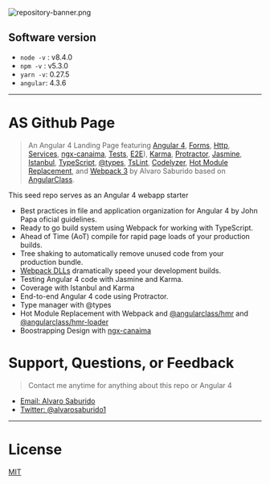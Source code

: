 ![repository-banner.png](https://s3-eu-west-1.amazonaws.com/asaburido/as-readme-banner.png)

## Software version ##
* ```node -v```  : v8.4.0
* ```npm -v```  : v5.3.0
* ```yarn -v```: 0.27.5
* ```angular```: 4.3.6

___


# AS Github Page 

> An Angular 4 Landing Page featuring [Angular 4](https://angular.io), [Forms](https://angular.io/docs/ts/latest/guide/forms.html),
[Http](https://angular.io/docs/ts/latest/guide/server-communication.html),
[Services](https://gist.github.com/gdi2290/634101fec1671ee12b3e#_follow_@AngularClass_on_twitter),
[ngx-canaima](https://github.com/alvarosaburido/ngx-canaima),
[Tests](https://angular.io/docs/ts/latest/guide/testing.html), [E2E](https://angular.github.io/protractor/#/faq#what-s-the-difference-between-karma-and-protractor-when-do-i-use-which-)), [Karma](https://karma-runner.github.io/), [Protractor](https://angular.github.io/protractor/), [Jasmine](https://github.com/jasmine/jasmine), [Istanbul](https://github.com/gotwarlost/istanbul), [TypeScript](http://www.typescriptlang.org/), [@types](https://www.npmjs.com/~types), [TsLint](http://palantir.github.io/tslint/), [Codelyzer](https://github.com/mgechev/codelyzer), [Hot Module Replacement](https://webpack.github.io/docs/hot-module-replacement-with-webpack.html), and [Webpack 3](http://webpack.github.io/) by Alvaro Saburido based on [AngularClass](https://angularclass.com).


This seed repo serves as an Angular 4 webapp starter
* Best practices in file and application organization for Angular 4 by John Papa oficial guidelines.
* Ready to go build system using Webpack for working with TypeScript.
* Ahead of Time (AoT) compile for rapid page loads of your production builds.
* Tree shaking to automatically remove unused code from your production bundle.
* [Webpack DLLs](https://robertknight.github.io/posts/webpack-dll-plugins/) dramatically speed your development builds.
* Testing Angular 4 code with Jasmine and Karma.
* Coverage with Istanbul and Karma
* End-to-end Angular 4 code using Protractor.
* Type manager with @types
* Hot Module Replacement with Webpack and [@angularclass/hmr](https://github.com/angularclass/angular2-hmr) and [@angularclass/hmr-loader](https://github.com/angularclass/angular2-hmr-loader)
* Boostrapping Design with [ngx-canaima](https://github.com/alvarosaburido/ngx-canaima)


# Support, Questions, or Feedback
> Contact me anytime for anything about this repo or Angular 4

* [Email: Alvaro Saburido](alvaro.saburido@gmail.com)
* [Twitter: @alvarosaburido1](https://twitter.com/alvarosaburido1)

___

# License
 [MIT](/LICENSE)
